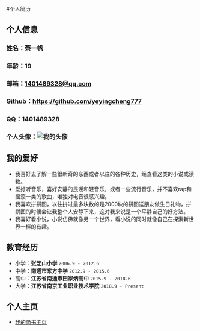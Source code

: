 #个人简历

## 个人信息
### 姓名：蔡一帆 
### 年龄：19
### 邮箱：1401489328@qq.com
### Github：https://github.com/yeyingcheng777
### QQ：1401489328
### 个人头像：![我的头像](https://ss1.bdstatic.com/70cFvXSh_Q1YnxGkpoWK1HF6hhy/it/u=3425226857,2042851092&fm=26&gp=0.jpg)
## 我的爱好
- 我喜好去了解一些很新奇的东西或者以往的各种历史，经查看这类的小说或读物。
- 爱好听音乐，喜好安静的民谣和轻音乐，或者一些流行音乐，并不喜欢rap和摇滚一类的歌曲，唯独对电音很感兴趣。
- 我喜欢拼拼图，以往拼过最多块数的是2000块的拼图送朋友做生日礼物，拼拼图的时候会让我整个人安静下来，这对我来说是一个平静自己的好方法。
- 我喜好看小说，小说仿佛就像另一个世界，看小说的同时就像自己在探索新世界一样的有趣。
## 教育经历
- 小学：__张芝山小学__ `2006.9 - 2012.6`
- 中学：__南通市东方中学__ `2012.9 - 2015.6`
- 高中：__江苏省南通市田家炳高中__ `2015.9 - 2018.6`
- 大学：__江苏省南京工业职业技术学院__ `2018.9 - Present`
## 个人主页
- [我的简书主页](https://www.jianshu.com/u/71bcf653a179)

